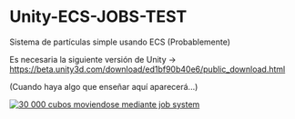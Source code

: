 # Unity-ECS-JOBS-TEST
Sistema de partículas simple usando ECS (Probablemente)

Es necesaria la siguiente versión de Unity -> https://beta.unity3d.com/download/ed1bf90b40e6/public_download.html

(Cuando haya algo que enseñar aquí aparecerá...)

<a href="https://imgur.com/jMDI5TG"><img src="https://imgur.com/jMDI5TG" title="30 000 cubos moviendose mediante job system"/></a>
<blockquote class="imgur-embed-pub" lang="en" data-id="jMDI5TG"><a href="//imgur.com/jMDI5TG"></a></blockquote><script async src="//s.imgur.com/min/embed.js" charset="utf-8"></script>
